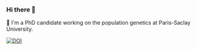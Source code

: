 ### Hi there 👋

🌱 I'm a PhD candidate working on the population genetics at Paris-Saclay University.

[![DOI](https://zenodo.org/badge/359830121.svg)](https://zenodo.org/badge/latestdoi/359830121)


<!--
**Creeki/creeki** is a ✨ _special_ ✨ repository because its `README.md` (this file) appears on your GitHub profile.

Here are some ideas to get you started:

- 🔭 I’m currently working on ...
- 🌱 I’m currently learning ...
- 👯 I’m looking to collaborate on ...
- 🤔 I’m looking for help with ...
- 💬 Ask me about ...
- 📫 How to reach me: ...
- 😄 Pronouns: ...
- ⚡ Fun fact: ...
-->
